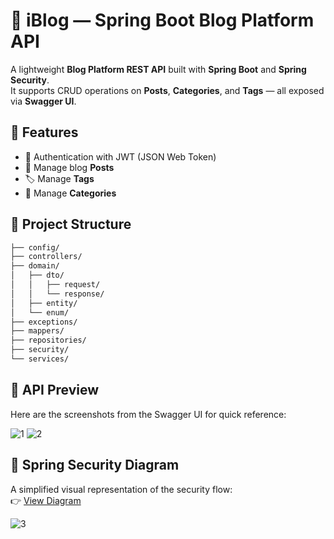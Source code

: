 # 📝 iBlog — Spring Boot Blog Platform API

A lightweight **Blog Platform REST API** built with **Spring Boot** and **Spring Security**.  
It supports CRUD operations on **Posts**, **Categories**, and **Tags** — all exposed via **Swagger UI**.

## 🚀 Features

- 🔐 Authentication with JWT (JSON Web Token)
- 📝 Manage blog **Posts**
- 🏷️ Manage **Tags**
- 📁 Manage **Categories**


## 📂 Project Structure
```bash
├── config/
├── controllers/
├── domain/
│   ├── dto/
│   │   ├── request/
│   │   └── response/
│   ├── entity/
│   └── enum/
├── exceptions/
├── mappers/
├── repositories/
├── security/
└── services/
```


## 📸 API Preview

Here are the screenshots from the Swagger UI for quick reference:

![1](https://github.com/user-attachments/assets/495c93ff-8b0c-4660-8ea2-875f9baa458d)
![2](https://github.com/user-attachments/assets/ef15185f-e098-40be-9f5d-bc85859cf130)

## 🧭 Spring Security Diagram

A simplified visual representation of the security flow:  
👉 [View Diagram](https://app.eraser.io/workspace/ObYZTx5hqRHDCRRD0zB8?origin=share)

![3](https://github.com/user-attachments/assets/1f99daf0-7ead-4f39-b4f6-2b746585c0fd)
